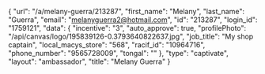 {
    "url": "\/a\/melany-guerra\/213287",
    "first_name": "Melany",
    "last_name": "Guerra",
    "email": "melanyguerra2@hotmail.com",
    "id": "213287",
    "login_id": "1759121",
    "data": {
        "incentive": "3",
        "auto_approve": true,
        "profilePhoto": "\/api\/canvas\/logo\/195839126-0.3793640822637.jpg",
        "job_title": "My shop captain",
        "local_macys_store": "568",
        "racif_id": "10964716",
        "phone_number": "9565728009",
        "tongal": ""
    },
    "type": "captivate",
    "layout": "ambassador",
    "title": "Melany Guerra"
}